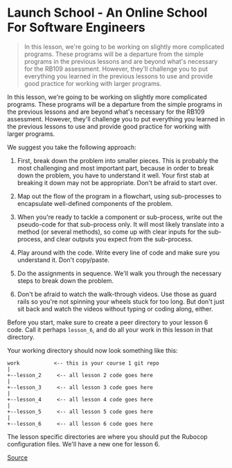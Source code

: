 # Launch School - An Online School For Software Engineers

> In this lesson, we're going to be working on slightly more complicated programs. These programs will be a departure from the simple programs in the previous lessons and are beyond what's necessary for the RB109 assessment. However, they'll challenge you to put everything you learned in the previous lessons to use and provide good practice for working with larger programs.

In this lesson, we're going to be working on slightly more complicated programs. These programs will be a departure from the simple programs in the previous lessons and are beyond what's necessary for the RB109 assessment. However, they'll challenge you to put everything you learned in the previous lessons to use and provide good practice for working with larger programs.

We suggest you take the following approach:

1.  First, break down the problem into smaller pieces. This is probably the most challenging and most important part, because in order to break down the problem, you have to understand it well. Your first stab at breaking it down may not be appropriate. Don't be afraid to start over.
    
2.  Map out the flow of the program in a flowchart, using sub-processes to encapsulate well-defined components of the problem.
    
3.  When you're ready to tackle a component or sub-process, write out the pseudo-code for that sub-process only. It will most likely translate into a method (or several methods), so come up with clear inputs for the sub-process, and clear outputs you expect from the sub-process.
    
4.  Play around with the code. Write every line of code and make sure you understand it. Don't copy/paste.
    
5.  Do the assignments in sequence. We'll walk you through the necessary steps to break down the problem.
    
6.  Don't be afraid to watch the walk-through videos. Use those as guard rails so you're not spinning your wheels stuck for too long. But don't just sit back and watch the videos without typing or coding along, either.
    

Before you start, make sure to create a peer directory to your lesson 6 code. Call it perhaps `lesson_6`, and do all your work in this lesson in that directory.

Your working directory should now look something like this:

    work           <-- this is your course 1 git repo
    |
    +--lesson_2     <-- all lesson 2 code goes here
    |
    +--lesson_3     <-- all lesson 3 code goes here
    |
    +--lesson_4     <-- all lesson 4 code goes here
    |
    +--lesson_5     <-- all lesson 5 code goes here
    |
    +--lesson_6     <-- all lesson 6 code goes here


The lesson specific directories are where you should put the Rubocop configuration files. We'll have a new one for lesson 6.

[Source](https://launchschool.com/lessons/de05b300/assignments/0761f161)